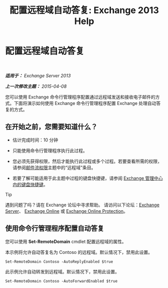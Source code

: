 ﻿---
title: '配置远程域自动答复: Exchange 2013 Help'
TOCTitle: 配置远程域自动答复
ms:assetid: 3d88a1fb-4b62-419a-a50d-ffd868e229d0
ms:mtpsurl: https://technet.microsoft.com/zh-cn/library/JJ657720(v=EXCHG.150)
ms:contentKeyID: 50490396
ms.date: 01/11/2018
mtps_version: v=EXCHG.150
ms.translationtype: HT
---

# 配置远程域自动答复

 

_**适用于：** Exchange Server 2013_

_**上一次修改主题：** 2015-04-08_

您可以使用 Exchange 命令行管理程序配置通过远程域发送和接收电子邮件的方式。下面将演示如何使用 Exchange 命令行管理程序配置 Exchange 处理自动答复的方式。

## 在开始之前，您需要知道什么？

  - 估计完成时间：10 分钟

  - 只能使用命令行管理程序执行此过程。

  - 您必须先获得权限，然后才能执行此过程或多个过程。若要查看所需的权限，请参阅[邮件流权限](mail-flow-permissions-exchange-2013-help.md)主题中的“远程域”条目。

  - 若要了解可能适用于此主题中过程的键盘快捷键，请参阅 [Exchange 管理中心内的键盘快捷键](keyboard-shortcuts-in-the-exchange-admin-center-exchange-online-protection-help.md)。

> [!TIP]  
> 遇到问题了吗？请在 Exchange 论坛中寻求帮助。 请访问以下论坛：<a href="https://go.microsoft.com/fwlink/p/?linkid=60612">Exchange Server</a>、 <a href="https://go.microsoft.com/fwlink/p/?linkid=267542">Exchange Online</a> 或 <a href="https://go.microsoft.com/fwlink/p/?linkid=285351">Exchange Online Protection</a>。


## 使用命令行管理程序配置自动答复

您可以使用 **Set-RemoteDomain** cmdlet 配置远程域的属性。

本示例将允许自动答复名为 Contoso 的远程域。默认情况下，禁用此设置。

    Set-RemoteDomain Contoso -AutoReplyEnabled $true

此示例允许自动转发到远程域。默认情况下，禁用此设置。

    Set-RemoteDomain Contoso -AutoForwardEnabled $true

